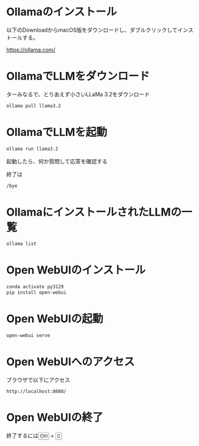 # Ollamaのインストール

以下のDownloadからmacOS版をダウンロードし、ダブルクリックしてインストールする。

https://ollama.com/

# OllamaでLLMをダウンロード

ターみなるで、とりあえず小さいLLaMa 3.2をダウンロード

```sh
ollama pull llama3.2
```

# OllamaでLLMを起動
```sh
ollama run llama3.2
```

起動したら、何か質問して応答を確認する

終了は
```sh
/bye
```

# OllamaにインストールされたLLMの一覧
```sh
ollama list
```

# Open WebUIのインストール
```sh
conda activate py3129
pip install open-webui
```

# Open WebUIの起動
```sh
open-webui serve
```

# Open WebUIへのアクセス

ブラウザで以下にアクセス
```
http://localhost:8080/
```

# Open WebUIの終了
終了するには<kbd class="keyboard-key nowrap" lang="en" style="border: 1px solid #aaa; border-radius: 2px; box-shadow: 1px 2px 2px #ddd; background-color: #f9f9f9; background-image: linear-gradient(top, #eee, #f9f9f9, #eee); padding: 1px 3px; font-family: inherit; font-size: 0.85em;">Ctrl</kbd>
+
<kbd class="keyboard-key nowrap" lang="en" style="border: 1px solid #aaa; border-radius: 2px; box-shadow: 1px 2px 2px #ddd; background-color: #f9f9f9; background-image: linear-gradient(top, #eee, #f9f9f9, #eee); padding: 1px 3px; font-family: inherit; font-size: 0.85em;">C</kbd>
